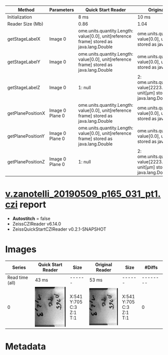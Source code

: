 |  Method            | Parameters       | Quick Start Reader | Original Reader | Delta  |
| -------------------|------------------|--------------------|-----------------|------- |
| Initialization     |                  |8 ms|10 ms|        |
| Reader Size (Mb)     |                  |0.86|1.04|        |
| getStageLabelX| Image 0 | ome.units.quantity.Length: value[0.0], unit[reference frame] stored as java.lang.Double| ome.units.quantity.Length: value[0.0], unit[µm] stored as java.lang.Double| |
| getStageLabelY| Image 0 | ome.units.quantity.Length: value[0.0], unit[reference frame] stored as java.lang.Double| ome.units.quantity.Length: value[0.0], unit[µm] stored as java.lang.Double| |
| getStageLabelZ| Image 0 |  1: null| 2: ome.units.quantity.Length: value[2223.831], unit[µm] stored as java.lang.Double |
| getPlanePositionX| Image 0 Plane 0 | ome.units.quantity.Length: value[0.0], unit[reference frame] stored as java.lang.Double| ome.units.quantity.Length: value[0.0], unit[µm] stored as java.lang.Double| |
| getPlanePositionY| Image 0 Plane 0 | ome.units.quantity.Length: value[0.0], unit[reference frame] stored as java.lang.Double| ome.units.quantity.Length: value[0.0], unit[µm] stored as java.lang.Double| |
| getPlanePositionZ| Image 0 Plane 0 |  1: null| 2: ome.units.quantity.Length: value[2223.831], unit[µm] stored as java.lang.Double |
# [v.zanotelli_20190509_p165_031_pt1.czi](https://zenodo.org/record/3991919/files/v.zanotelli_20190509_p165_031_pt1.czi) report
 - **Autostitch** = false
 - ZeissCZIReader v6.14.0
 - ZeissQuickStartCZIReader v0.2.1-SNAPSHOT

# Images 

| Series            | Quick Start Reader | Size | Original Reader | Size | #Diffs |
|-------------------|--------------------|------|-----------------|------|--------|
| Read time (all)   |43 ms|------|53 ms|------|--------|
|0|![v.zanotelli_20190509_p165_031_pt1.quick_true.flat_true.stitch_false.series_0.jpg](v.zanotelli_20190509_p165_031_pt1/v.zanotelli_20190509_p165_031_pt1.quick_true.flat_true.stitch_false.series_0.jpg)|X:541<br>Y:705<br>C:3<br>Z:1<br>T:1|![v.zanotelli_20190509_p165_031_pt1.quick_false.flat_true.stitch_false.series_0.jpg](v.zanotelli_20190509_p165_031_pt1/v.zanotelli_20190509_p165_031_pt1.quick_false.flat_true.stitch_false.series_0.jpg)|X:541<br>Y:705<br>C:3<br>Z:1<br>T:1|0|

# Metadata

